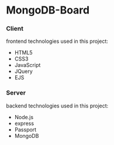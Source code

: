 # MongoDB-Board  

### Client  
frontend technologies used in this project:  
* HTML5  
* CSS3  
* JavaScript  
* JQuery
* EJS

### Server  
backend technologies used in this project:  
* Node.js  
* express  
* Passport  
* MongoDB 

